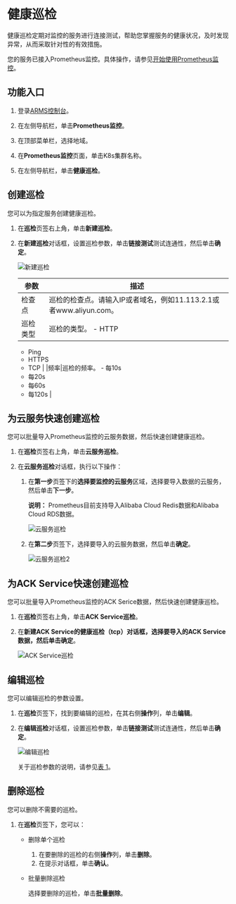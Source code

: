 # 健康巡检

健康巡检定期对监控的服务进行连接测试，帮助您掌握服务的健康状况，及时发现异常，从而采取针对性的有效措施。

您的服务已接入Prometheus监控。具体操作，请参见[开始使用Prometheus监控]()。

## 功能入口

1.  登录[ARMS控制台](https://arms-ap-southeast-1.console.aliyun.com/#/home)。

2.  在左侧导航栏，单击**Prometheus监控**。

3.  在顶部菜单栏，选择地域。

4.  在**Prometheus监控**页面，单击K8s集群名称。

5.  在左侧导航栏，单击**健康巡检**。


## 创建巡检

您可以为指定服务创建健康巡检。

1.  在**巡检**页签右上角，单击**新建巡检**。

2.  在**新建巡检**对话框，设置巡检参数，单击**链接测试**测试连通性，然后单击**确定**。

    ![新建巡检](https://static-aliyun-doc.oss-accelerate.aliyuncs.com/assets/img/zh-CN/2432661161/p232683.png)

    |参数|描述|
    |--|--|
    |检查点|巡检的检查点。请输入IP或者域名，例如11.113.2.1或者www.aliyun.com。|
    |巡检类型|巡检的类型。    -   HTTP
    -   Ping
    -   HTTPS
    -   TCP |
    |频率|巡检的频率。    -   每10s
    -   每20s
    -   每60s
    -   每120s |


## 为云服务快速创建巡检

您可以批量导入Prometheus监控的云服务数据，然后快速创建健康巡检。

1.  在**巡检**页签右上角，单击**云服务巡检**。

2.  在**云服务巡检**对话框，执行以下操作：

    1.  在**第一步**页签下的**选择要监控的云服务**区域，选择要导入数据的云服务，然后单击**下一步**。

        **说明：** Prometheus目前支持导入Alibaba Cloud Redis数据和Alibaba Cloud RDS数据。

        ![云服务巡检](https://static-aliyun-doc.oss-accelerate.aliyuncs.com/assets/img/zh-CN/2432661161/p232697.png)

    2.  在**第二步**页签下，选择要导入的云服务数据，然后单击**确定**。

        ![云服务巡检2](https://static-aliyun-doc.oss-accelerate.aliyuncs.com/assets/img/zh-CN/2432661161/p232701.png)


## 为ACK Service快速创建巡检

您可以批量导入Prometheus监控的ACK Serice数据，然后快速创建健康巡检。

1.  在**巡检**页签右上角，单击**ACK Service巡检**。

2.  在**新建ACK Service的健康巡检（tcp）**对话框，选择要导入的ACK Service数据，然后单击**确定**。

    ![ACK Service巡检](https://static-aliyun-doc.oss-accelerate.aliyuncs.com/assets/img/zh-CN/3064661161/p232710.png)


## 编辑巡检

您可以编辑巡检的参数设置。

1.  在**巡检**页签下，找到要编辑的巡检，在其右侧**操作**列，单击**编辑**。

2.  在**编辑巡检**对话框，设置巡检参数，单击**链接测试**测试连通性，然后单击**确定**。

    ![编辑巡检](https://static-aliyun-doc.oss-accelerate.aliyuncs.com/assets/img/zh-CN/3064661161/p232713.png)

    关于巡检参数的说明，请参见[表 1](#table_ql8_aia_3ms)。


## 删除巡检

您可以删除不需要的巡检。

1.  在**巡检**页签下，您可以：

    -   删除单个巡检
        1.  在要删除的巡检的右侧**操作**列，单击**删除**。
        2.  在提示对话框，单击**确认**。
    -   批量删除巡检

        选择要删除的巡检，单击**批量删除**。


